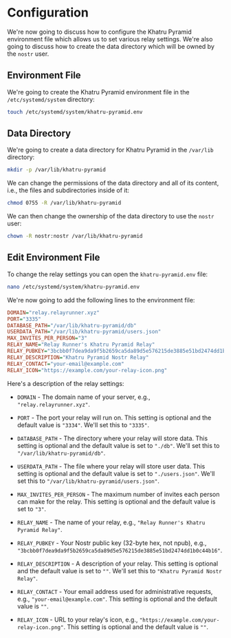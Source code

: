 # Configuration

We're now going to discuss how to configure the Khatru Pyramid environment file which allows us to set various relay settings. We're also going to discuss how to create the data directory which will be owned by the `nostr` user.

## Environment File

We're going to create the Khatru Pyramid environment file in the `/etc/systemd/system` directory:

```bash
touch /etc/systemd/system/khatru-pyramid.env
```

## Data Directory

We're going to create a data directory for Khatru Pyramid in the `/var/lib` directory:

```bash
mkdir -p /var/lib/khatru-pyramid
```

We can change the permissions of the data directory and all of its content, i.e., the files and subdirectories inside of it:

```bash
chmod 0755 -R /var/lib/khatru-pyramid
```

We can then change the ownership of the data directory to use the `nostr` user:

```bash
chown -R nostr:nostr /var/lib/khatru-pyramid
```

## Edit Environment File

To change the relay settings you can open the `khatru-pyramid.env` file:

```bash
nano /etc/systemd/system/khatru-pyramid.env
```

We're now going to add the following lines to the environment file:

```ini
DOMAIN="relay.relayrunner.xyz"
PORT="3335"
DATABASE_PATH="/var/lib/khatru-pyramid/db"
USERDATA_PATH="/var/lib/khatru-pyramid/users.json"
MAX_INVITES_PER_PERSON="3"
RELAY_NAME="Relay Runner's Khatru Pyramid Relay"
RELAY_PUBKEY="3bcbb0f7dea9da9f5b2659ca5da89d5e576215de3885e51bd2474dd1b0c44b16"
RELAY_DESCRIPTION="Khatru Pyramid Nostr Relay"
RELAY_CONTACT="your-email@example.com"
RELAY_ICON="https://example.com/your-relay-icon.png"
```

Here's a description of the relay settings:

- `DOMAIN` - The domain name of your server, e.g., `"relay.relayrunner.xyz"`.

- `PORT` - The port your relay will run on. This setting is optional and the default value is `"3334"`. We'll set this to `"3335"`.

- `DATABASE_PATH` - The directory where your relay will store data. This setting is optional and the default value is set to `"./db"`. We'll set this to `"/var/lib/khatru-pyramid/db"`.

- `USERDATA_PATH` - The file where your relay will store user data. This setting is optional and the default value is set to `"./users.json"`. We'll set this to `"/var/lib/khatru-pyramid/users.json"`.

- `MAX_INVITES_PER_PERSON` - The maximum number of invites each person can make for the relay. This setting is optional and the default value is set to `"3"`.

- `RELAY_NAME` - The name of your relay, e.g., `"Relay Runner's Khatru Pyramid Relay"`.

- `RELAY_PUBKEY` - Your Nostr public key (32-byte hex, not npub), e.g., `"3bcbb0f7dea9da9f5b2659ca5da89d5e576215de3885e51bd2474dd1b0c44b16"`.

- `RELAY_DESCRIPTION` - A description of your relay. This setting is optional and the default value is set to `""`. We'll set this to `"Khatru Pyramid Nostr Relay"`.

- `RELAY_CONTACT` - Your email address used for administrative requests, e.g., `"your-email@example.com"`. This setting is optional and the default value is `""`.

- `RELAY_ICON` - URL to your relay's icon, e.g., `"https://example.com/your-relay-icon.png"`. This setting is optional and the default value is `""`.

